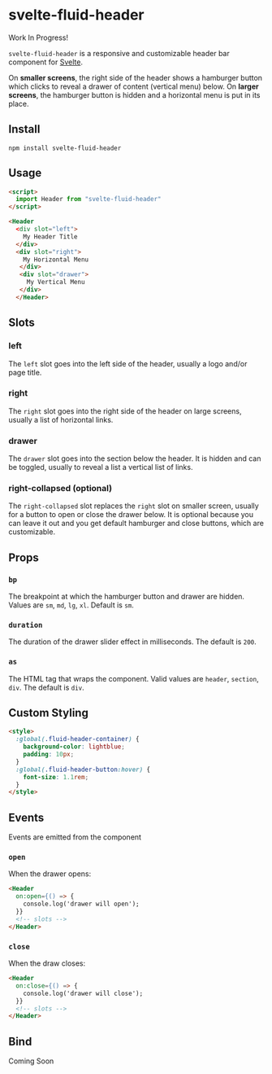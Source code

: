# svelte-fluid-header

Work In Progress!

`svelte-fluid-header` is a responsive and customizable header bar component for [Svelte](https://svelte.dev/).

On **smaller screens**, the right side of the header shows a hamburger button which clicks to reveal a drawer of content (vertical menu) below. On **larger screens**, the hamburger button is hidden and a horizontal menu is put in its place.

## Install

`npm install svelte-fluid-header`

## Usage

```html
<script>
  import Header from "svelte-fluid-header"
</script>

<Header
  <div slot="left">
    My Header Title
  </div>
  <div slot="right">
    My Horizontal Menu
   </div>
   <div slot="drawer">
     My Vertical Menu
   </div>
  </Header>

```

## Slots

### left

The `left` slot goes into the left side of the header, usually a logo and/or page title.

### right

The `right` slot goes into the right side of the header on large screens, usually a list of horizontal links.

### drawer

The `drawer` slot goes into the section below the header. It is hidden and can be toggled, usually to reveal a list a vertical list of links.

### right-collapsed (optional)

The `right-collapsed` slot replaces the `right` slot on smaller screen, usually for a button to open or close the drawer below. It is optional because you can leave it out and you get default hamburger and close buttons, which are customizable.

## Props

### `bp`

The breakpoint at which the hamburger button and drawer are hidden. Values are `sm`, `md`, `lg`, `xl`. Default is `sm`.

### `duration`

The duration of the drawer slider effect in milliseconds. The default is `200`.

### `as`

The HTML tag that wraps the component. Valid values are `header`, `section`, `div`. The default is `div`.

## Custom Styling

```html
<style>
  :global(.fluid-header-container) {
    background-color: lightblue;
    padding: 10px;
  }
  :global(.fluid-header-button:hover) {
    font-size: 1.1rem;
  }
</style>
```

## Events

Events are emitted from the component

### `open`

When the drawer opens:

```html
<Header
  on:open={() => {
    console.log('drawer will open');
  }}
  <!-- slots -->
</Header>

```

### `close`

When the draw closes:

```html
<Header
  on:close={() => {
    console.log('drawer will close');
  }}
  <!-- slots -->
</Header>

```

## Bind

Coming Soon
